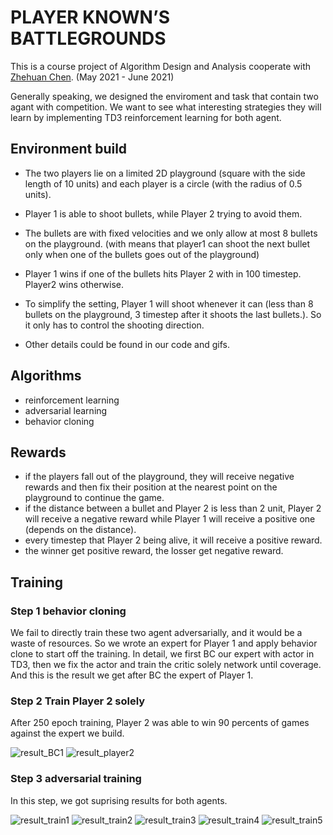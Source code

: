 # PLAYER KNOWN’S BATTLEGROUNDS

This is a course project of Algorithm Design and Analysis cooperate with [Zhehuan Chen](https://acmlczh.github.io/). (May 2021 - June 2021)

Generally speaking, we designed the enviroment and task that contain two agant with competition.
We want to see what interesting strategies they will learn by implementing TD3 reinforcement learning for both agent.

## Environment build

* The two players lie on a limited 2D playground (square with the side length of 10 units) and each player is a circle (with the radius of 0.5 units).
* Player 1 is able to shoot bullets, while Player 2 trying to avoid them.
* The bullets are with fixed velocities and we only allow at most 8 bullets on the playground.
  (with means that player1 can shoot the next bullet only when one of the bullets goes out of the playground)
  
* Player 1 wins if one of the bullets hits Player 2 with in 100 timestep. Player2 wins otherwise.
* To simplify the setting, Player 1 will shoot whenever it can (less than 8 bullets on the playground, 3 timestep after it shoots the last bullets.). So it only has to control the shooting direction.
* Other details could be found in our code and gifs.

## Algorithms

* reinforcement learning
* adversarial learning
* behavior cloning

## Rewards

* if the players fall out of the playground, they will receive negative rewards and then fix their position at the nearest point on the playground to continue the game.
* if the distance between a bullet and Player 2 is less than 2 unit, Player 2 will receive a negative reward while Player 1 will receive a positive one (depends on the distance).
* every timestep that Player 2 being alive, it will receive a positive reward.
* the winner get positive reward, the losser get negative reward.

## Training

### Step 1 behavior cloning

We fail to directly train these two agent adversarially, and it would be a waste of resources. So we wrote an expert for Player 1 and apply behavior clone to start off the training.
In detail, we first BC our expert with actor in TD3, then we fix the actor and train the critic solely network until coverage. And this is the result we get after BC the expert of Player 1.

### Step 2 Train Player 2 solely

After 250 epoch training, Player 2 was able to win 90 percents of games against the expert we build.

![result_BC1](/pic/imit1.gif)
![result_player2](/pic/imit2.gif)

### Step 3 adversarial training

In this step, we got suprising results for both agents.

![result_train1](/pic/train1.gif)
![result_train2](/pic/train2.gif)
![result_train3](/pic/train3.gif)
![result_train4](/pic/train4.gif)
![result_train5](/pic/train5.gif)



